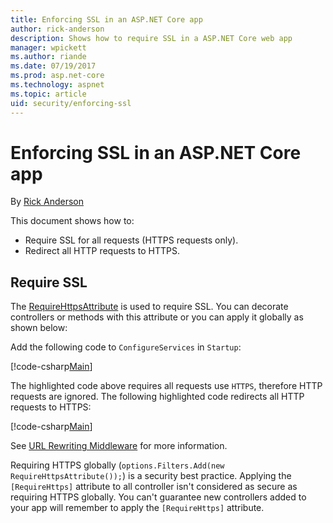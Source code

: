 ```yaml
---
title: Enforcing SSL in an ASP.NET Core app
author: rick-anderson
description: Shows how to require SSL in a ASP.NET Core web app
manager: wpickett
ms.author: riande
ms.date: 07/19/2017
ms.prod: asp.net-core
ms.technology: aspnet
ms.topic: article
uid: security/enforcing-ssl
---
```

# Enforcing SSL in an ASP.NET Core app

By [Rick Anderson](https://twitter.com/RickAndMSFT)

This document shows how to:

- Require SSL for all requests (HTTPS requests only).
- Redirect all HTTP requests to HTTPS.

## Require SSL

The [RequireHttpsAttribute](https://docs.microsoft.com/aspnet/core/api/microsoft.aspnetcore.mvc.requirehttpsattribute) is used to require SSL. You can decorate controllers or methods with this attribute or you can apply it globally as shown below:

Add the following code to `ConfigureServices` in `Startup`:

[!code-csharp[Main](authentication/accconfirm/sample/WebApp1/Startup.cs?name=snippet2&highlight=4-999)]

The highlighted code above requires all requests use `HTTPS`, therefore HTTP requests are ignored. The following highlighted code redirects all HTTP requests to HTTPS:

[!code-csharp[Main](authentication/accconfirm/sample/WebApp1/Startup.cs?name=snippet_AddRedirectToHttps&highlight=7-999)]

See [URL Rewriting Middleware](xref:fundamentals/url-rewriting) for more information.

Requiring HTTPS globally (`options.Filters.Add(new RequireHttpsAttribute());`) is a security best practice. Applying the 
`[RequireHttps]` attribute to all controller isn't considered as secure as requiring HTTPS globally. You can't guarantee new controllers added to your app will remember to apply the `[RequireHttps]` attribute.
